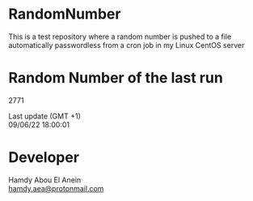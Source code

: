# RandomNumber    
This is a test repository where a random number is pushed to a file automatically passwordless from a cron job in my Linux CentOS server    
# Random Number of the last run   
2771
      
Last update (GMT +1)    
09/06/22 18:00:01
# Developer    
Hamdy Abou El Anein   
hamdy.aea@protonmail.com
